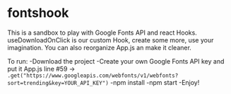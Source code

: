 # fontshook

This is a sandbox to play with Google Fonts API and react Hooks.
useDownloadOnClick is our custom Hook, create some more, use your imagination.
You can also reorganize App.js an make it cleaner.

To run:
-Download the project
-Create your own Google Fonts API key and put it App.js line #59 -> `.get("https://www.googleapis.com/webfonts/v1/webfonts?sort=trending&key=YOUR_API_KEY")`
-npm install
-npm start
-Enjoy!
